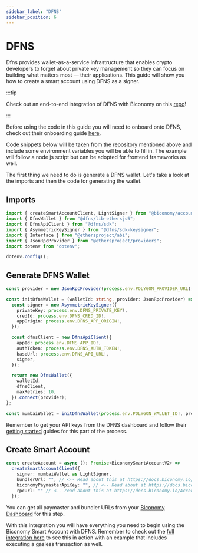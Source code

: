 ```yaml
---
sidebar_label: "DFNS"
sidebar_position: 6
---
```


# DFNS

Dfns provides wallet-as-a-service infrastructure that enables crypto developers to forget about private key management so they can focus on building what matters most — their applications. This guide will show you how to create a smart account using DFNS as a signer.

:::tip

Check out an end-to-end integration of DFNS with Biconomy on this [repo](https://github.com/dfnsext/typescript-sdk/tree/m/examples/ethersjs/v5/biconomy-aa-gasless)!

:::

Before using the code in this guide you will need to onboard onto DFNS, check out their onboarding guide [here](https://docs.dfns.co/dfns-docs/getting-started/gettingstarted).

Code snippets below will be taken from the repository mentioned above and include some environment variables you will be able to fill in. The example will follow a node js script but can be adopted for frontend frameworks as well.

The first thing we need to do is generate a DFNS wallet. Let's take a look at the imports and then the code for generating the wallet.

## Imports

```typescript
import { createSmartAccountClient, LightSigner } from "@biconomy/account";
import { DfnsWallet } from "@dfns/lib-ethersjs5";
import { DfnsApiClient } from "@dfns/sdk";
import { AsymmetricKeySigner } from "@dfns/sdk-keysigner";
import { Interface } from "@ethersproject/abi";
import { JsonRpcProvider } from "@ethersproject/providers";
import dotenv from "dotenv";

dotenv.config();
```

## Generate DFNS Wallet

```typescript
const provider = new JsonRpcProvider(process.env.POLYGON_PROVIDER_URL);

const initDfnsWallet = (walletId: string, provider: JsonRpcProvider) => {
  const signer = new AsymmetricKeySigner({
    privateKey: process.env.DFNS_PRIVATE_KEY!,
    credId: process.env.DFNS_CRED_ID!,
    appOrigin: process.env.DFNS_APP_ORIGIN!,
  });

  const dfnsClient = new DfnsApiClient({
    appId: process.env.DFNS_APP_ID!,
    authToken: process.env.DFNS_AUTH_TOKEN!,
    baseUrl: process.env.DFNS_API_URL!,
    signer,
  });

  return new DfnsWallet({
    walletId,
    dfnsClient,
    maxRetries: 10,
  }).connect(provider);
};

const mumbaiWallet = initDfnsWallet(process.env.POLYGON_WALLET_ID!, provider);
```

Remember to get your API keys from the DFNS dashboard and follow their [getting started](https://docs.dfns.co/dfns-docs/getting-started/gettingstarted) guides for this part of the process.

## Create Smart Account

```typescript
const createAccount = async (): Promise<BiconomySmartAccountV2> =>
  createSmartAccountClient({
    signer: mumbaiWallet as LightSigner,
    bundlerUrl: "", // <-- Read about this at https://docs.biconomy.io/dashboard#bundler-url
    biconomyPaymasterApiKey: "", // <-- Read about at https://docs.biconomy.io/dashboard/paymaster
    rpcUrl: "" // <-- read about this at https://docs.biconomy.io/Account/methods#createsmartaccountclient
  });
```

You can get all paymaster and bundler URLs from your [Biconomy Dashboard](https://dashboard.biconomy.io/) for this step.

With this integration you will have everything you need to begin using the Biconomy Smart Account with DFNS. Remember to check out the [full integration here](https://github.com/dfnsext/typescript-sdk/tree/m/examples/ethersjs/v5/biconomy-aa-gasless) to see this in action with an example that includes executing a gasless transaction as well.
